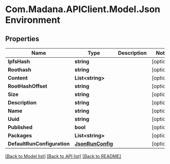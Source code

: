 
# Com.Madana.APIClient.Model.JsonEnvironment

## Properties

Name | Type | Description | Notes
------------ | ------------- | ------------- | -------------
**IpfsHash** | **string** |  | [optional] 
**Roothash** | **string** |  | [optional] 
**Content** | **List&lt;string&gt;** |  | [optional] 
**RootHashOffset** | **string** |  | [optional] 
**Size** | **string** |  | [optional] 
**Description** | **string** |  | [optional] 
**Name** | **string** |  | [optional] 
**Uuid** | **string** |  | [optional] 
**Published** | **bool** |  | [optional] 
**Packages** | **List&lt;string&gt;** |  | [optional] 
**DefaultRunConfiguration** | [**JsonRunConfig**](JsonRunConfig.md) |  | [optional] 

[[Back to Model list]](../README.md#documentation-for-models)
[[Back to API list]](../README.md#documentation-for-api-endpoints)
[[Back to README]](../README.md)

